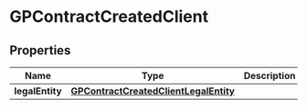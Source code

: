 

# GPContractCreatedClient


## Properties

| Name | Type | Description | Notes |
|------------ | ------------- | ------------- | -------------|
|**legalEntity** | [**GPContractCreatedClientLegalEntity**](GPContractCreatedClientLegalEntity.md) |  |  [optional] |



